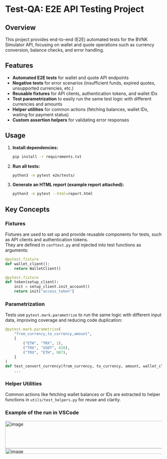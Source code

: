 # Test-QA: E2E API Testing Project

## Overview

This project provides end-to-end (E2E) automated tests for the BVNK Simulator API, focusing on wallet and quote operations such as currency conversion, balance checks, and error handling.

## Features

- **Automated E2E tests** for wallet and quote API endpoints
- **Negative tests** for error scenarios (insufficient funds, expired quotes, unsupported currencies, etc.)
- **Reusable fixtures** for API clients, authentication tokens, and wallet IDs
- **Test parametrization** to easily run the same test logic with different currencies and amounts
- **Helper utilities** for common actions (fetching balances, wallet IDs, waiting for payment status)
- **Custom assertion helpers** for validating error responses

## Usage

1. **Install dependencies:**
    ```bash
    pip install -r requirements.txt
    ```

2. **Run all tests:**
    ```bash
    python3 -m pytest e2e/tests/
    ```

3. **Generate an HTML report (example report attached):**
    ```bash
    python3 -m pytest --html=report.html
    ```

## Key Concepts

### Fixtures

Fixtures are used to set up and provide reusable components for tests, such as API clients and authentication tokens.  
They are defined in `conftest.py` and injected into test functions as arguments:

```python
@pytest.fixture
def wallet_client():
    return WalletClient()

@pytest.fixture
def token(setup_client):
    init = setup_client.init_account()
    return init["access_token"]
```

### Parametrization

Tests use `pytest.mark.parametrize` to run the same logic with different input data, improving coverage and reducing code duplication:

```python
@pytest.mark.parametrize(
    "from_currency,to_currency,amount",
    [
        ("ETH", "TRX", 1),
        ("TRX", "USDT", 420),
        ("TRX", "ETH", 987),
    ]
)
def test_convert_currency(from_currency, to_currency, amount, wallet_client, quote_client, token):
    ...
```


### Helper Utilities

Common actions like fetching wallet balances or IDs are extracted to helper functions in `utils/test_helpers.py` for reuse and clarity.


### Example of the run in VSCode
<img width="805" height="88" alt="image" src="https://github.com/user-attachments/assets/019a8721-92eb-4f7d-849c-e17428a2a4b9" />
<img width="801" height="18" alt="image" src="https://github.com/user-attachments/assets/46675f2a-fc01-431b-936f-26e3294480bb" />

